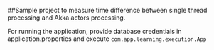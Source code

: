 ##Sample project to measure time difference between single thread processing and Akka actors processing.

For running the application, provide database credentials in application.properties and execute `com.app.learning.execution.App`
